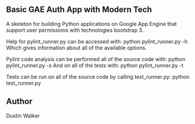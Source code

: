 ## Basic GAE Auth App with Modern Tech

A skeleton for building Python applications on Google App Engine that support user permissions with technologies bootstrap 3.

Help for pylint_runner.py can be accessed with:
    python pylint_runner.py -h
Which gives information about all of the available options.

Pylint code analysis can be performed all of the source code with:
    python pylint_runner.py -s
And on all of the tests with:
    python pylint_runner.py -t

Tests can be run on all of the source code by calling test_runner.py:
    python test_runner.py

## Author
Dustin Walker
